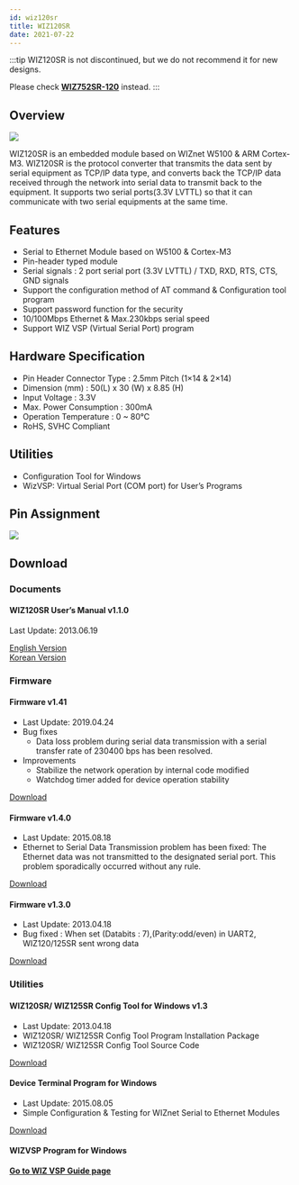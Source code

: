 ```yaml
---
id: wiz120sr
title: WIZ120SR
date: 2021-07-22
---
```


:::tip
WIZ120SR is not discontinued, but we do not recommend it for new designs.

Please check **[WIZ752SR-120](./../WIZ752SR-12x-Series/WIZ752SR-120/WIZ752SR-120.md)** instead.
:::

## Overview

![](https://d3cmhcsnvv7jc.cloudfront.net/docs/img/products/wiz120sr/wiz12sr-1.jpg)

WIZ120SR is an embedded module based on WIZnet W5100 &  ARM Cortex-M3. WIZ120SR is the protocol converter that transmits the data sent by serial equipment as TCP/IP data type, and converts back the TCP/IP data received through the network into serial data to transmit back to the equipment. It supports two serial ports(3.3V LVTTL) so that it can communicate with two serial equipments at the same time.

## Features

- Serial to Ethernet Module based on W5100 & Cortex-M3
- Pin-header typed module
- Serial signals : 2 port serial port (3.3V LVTTL) / TXD, RXD, RTS, CTS, GND signals
- Support the configuration method of AT command & Configuration tool program
- Support password function for the security
- 10/100Mbps Ethernet & Max.230kbps serial speed
- Support WIZ VSP (Virtual Serial Port) program

## Hardware Specification

- Pin Header Connector Type : 2.5mm Pitch (1×14 & 2×14)
- Dimension (mm) : 50(L) x 30 (W) x 8.85 (H)
- Input Voltage : 3.3V
- Max. Power Consumption : 300mA
- Operation Temperature : 0 ~ 80℃
- RoHS, SVHC Compliant

## Utilities

- Configuration Tool for Windows
- WizVSP: Virtual Serial Port (COM port) for User’s Programs

## Pin Assignment

![](https://d3cmhcsnvv7jc.cloudfront.net/docs/img/products/wiz120sr/pinmap1.jpg)

## Download

### Documents

#### WIZ120SR User’s Manual v1.1.0

Last Update: 2013.06.19

<a href="https://d3cmhcsnvv7jc.cloudfront.net/docs/img/products/wiz120sr/WIZ120SR_UM_v110e.pdf" target="_blank">English Version</a>
<br />
<a href="https://d3cmhcsnvv7jc.cloudfront.net/docs/img/products/wiz120sr/WIZ120SR_UM_v110k.pdf" target="_blank">Korean Version</a>

### Firmware

#### Firmware v1.41

- Last Update: 2019.04.24
- Bug fixes
    - Data loss problem during serial data transmission with a serial transfer rate of 230400 bps has been resolved.
- Improvements
    - Stabilize the network operation by internal code modified
    - Watchdog timer added for device operation stability

<a href="https://d3cmhcsnvv7jc.cloudfront.net/docs/img/products/wiz120sr/wiz120_125sr_app_0141.zip" target="_blank">Download</a>

#### Firmware v1.4.0

- Last Update: 2015.08.18
- Ethernet to Serial Data Transmission problem has been fixed:
    The Ethernet data was not transmitted to the designated serial port. This problem sporadically occurred without any rule.

<a href="https://d3cmhcsnvv7jc.cloudfront.net/docs/img/products/wiz120sr/wiz120_125sr_app.zip" target="_blank">Download</a>

#### Firmware v1.3.0

- Last Update: 2013.04.18
- Bug fixed : When set (Databits : 7),(Parity:odd/even) in UART2, WIZ120/125SR sent wrong data

<a href="https://d3cmhcsnvv7jc.cloudfront.net/docs/img/products/wiz120sr/WIZ120SR_FW_V130E.zip" target="_blank">Download</a>

### Utilities

#### WIZ120SR/ WIZ125SR Config Tool for Windows v1.3

- Last Update: 2013.04.18
- WIZ120SR/ WIZ125SR Config Tool Program Installation Package
- WIZ120SR/ WIZ125SR Config Tool Source Code

<a href="https://d3cmhcsnvv7jc.cloudfront.net/docs/img/products/wiz120sr/WIZ12xSR_Config_V110.zip" target="_blank">Download</a>

#### Device Terminal Program for Windows

- Last Update: 2015.08.05
- Simple Configuration & Testing for WIZnet Serial to Ethernet Modules

<a href="https://d3cmhcsnvv7jc.cloudfront.net/docs/img/products/wiz100sr/Device_Terminal.zip" target="_blank">Download</a>

#### WIZVSP Program for Windows

[**Go to WIZ VSP Guide page**](./../serial-to-ethernet-guide.md#wiz-vsp)
